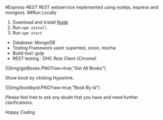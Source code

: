 #Express-REST
REST webservice implemented using nodejs, express and mongoos.
##Run Locally
1. Download and Install [Node](https://nodejs.org/en/download/)
2. Run `npm install`.
3. Run `npm start`


* Database: MongoDB
* Testing Framework used: supertest, sinon, mocha
* Build-tool: gulp
* REST testing : DHC Rest Client (Chrome)

![](img/getBooks.PNG?raw=true,"Get All Books")

Show book by clicking Hyperlink.

![](img/bookbyid.PNG?raw=true,"Book By Id")

Please feel free to ask any doubt that you have and need further clarifications.

*Happy Coding*
